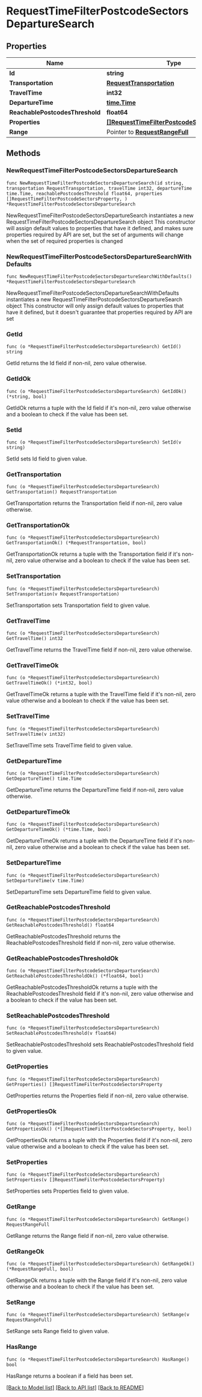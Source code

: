 # RequestTimeFilterPostcodeSectorsDepartureSearch

## Properties

Name | Type | Description | Notes
------------ | ------------- | ------------- | -------------
**Id** | **string** |  | 
**Transportation** | [**RequestTransportation**](RequestTransportation.md) |  | 
**TravelTime** | **int32** |  | 
**DepartureTime** | [**time.Time**](time.Time.md) |  | 
**ReachablePostcodesThreshold** | **float64** |  | 
**Properties** | [**[]RequestTimeFilterPostcodeSectorsProperty**](RequestTimeFilterPostcodeSectorsProperty.md) |  | 
**Range** | Pointer to [**RequestRangeFull**](RequestRangeFull.md) |  | [optional] 

## Methods

### NewRequestTimeFilterPostcodeSectorsDepartureSearch

`func NewRequestTimeFilterPostcodeSectorsDepartureSearch(id string, transportation RequestTransportation, travelTime int32, departureTime time.Time, reachablePostcodesThreshold float64, properties []RequestTimeFilterPostcodeSectorsProperty, ) *RequestTimeFilterPostcodeSectorsDepartureSearch`

NewRequestTimeFilterPostcodeSectorsDepartureSearch instantiates a new RequestTimeFilterPostcodeSectorsDepartureSearch object
This constructor will assign default values to properties that have it defined,
and makes sure properties required by API are set, but the set of arguments
will change when the set of required properties is changed

### NewRequestTimeFilterPostcodeSectorsDepartureSearchWithDefaults

`func NewRequestTimeFilterPostcodeSectorsDepartureSearchWithDefaults() *RequestTimeFilterPostcodeSectorsDepartureSearch`

NewRequestTimeFilterPostcodeSectorsDepartureSearchWithDefaults instantiates a new RequestTimeFilterPostcodeSectorsDepartureSearch object
This constructor will only assign default values to properties that have it defined,
but it doesn't guarantee that properties required by API are set

### GetId

`func (o *RequestTimeFilterPostcodeSectorsDepartureSearch) GetId() string`

GetId returns the Id field if non-nil, zero value otherwise.

### GetIdOk

`func (o *RequestTimeFilterPostcodeSectorsDepartureSearch) GetIdOk() (*string, bool)`

GetIdOk returns a tuple with the Id field if it's non-nil, zero value otherwise
and a boolean to check if the value has been set.

### SetId

`func (o *RequestTimeFilterPostcodeSectorsDepartureSearch) SetId(v string)`

SetId sets Id field to given value.


### GetTransportation

`func (o *RequestTimeFilterPostcodeSectorsDepartureSearch) GetTransportation() RequestTransportation`

GetTransportation returns the Transportation field if non-nil, zero value otherwise.

### GetTransportationOk

`func (o *RequestTimeFilterPostcodeSectorsDepartureSearch) GetTransportationOk() (*RequestTransportation, bool)`

GetTransportationOk returns a tuple with the Transportation field if it's non-nil, zero value otherwise
and a boolean to check if the value has been set.

### SetTransportation

`func (o *RequestTimeFilterPostcodeSectorsDepartureSearch) SetTransportation(v RequestTransportation)`

SetTransportation sets Transportation field to given value.


### GetTravelTime

`func (o *RequestTimeFilterPostcodeSectorsDepartureSearch) GetTravelTime() int32`

GetTravelTime returns the TravelTime field if non-nil, zero value otherwise.

### GetTravelTimeOk

`func (o *RequestTimeFilterPostcodeSectorsDepartureSearch) GetTravelTimeOk() (*int32, bool)`

GetTravelTimeOk returns a tuple with the TravelTime field if it's non-nil, zero value otherwise
and a boolean to check if the value has been set.

### SetTravelTime

`func (o *RequestTimeFilterPostcodeSectorsDepartureSearch) SetTravelTime(v int32)`

SetTravelTime sets TravelTime field to given value.


### GetDepartureTime

`func (o *RequestTimeFilterPostcodeSectorsDepartureSearch) GetDepartureTime() time.Time`

GetDepartureTime returns the DepartureTime field if non-nil, zero value otherwise.

### GetDepartureTimeOk

`func (o *RequestTimeFilterPostcodeSectorsDepartureSearch) GetDepartureTimeOk() (*time.Time, bool)`

GetDepartureTimeOk returns a tuple with the DepartureTime field if it's non-nil, zero value otherwise
and a boolean to check if the value has been set.

### SetDepartureTime

`func (o *RequestTimeFilterPostcodeSectorsDepartureSearch) SetDepartureTime(v time.Time)`

SetDepartureTime sets DepartureTime field to given value.


### GetReachablePostcodesThreshold

`func (o *RequestTimeFilterPostcodeSectorsDepartureSearch) GetReachablePostcodesThreshold() float64`

GetReachablePostcodesThreshold returns the ReachablePostcodesThreshold field if non-nil, zero value otherwise.

### GetReachablePostcodesThresholdOk

`func (o *RequestTimeFilterPostcodeSectorsDepartureSearch) GetReachablePostcodesThresholdOk() (*float64, bool)`

GetReachablePostcodesThresholdOk returns a tuple with the ReachablePostcodesThreshold field if it's non-nil, zero value otherwise
and a boolean to check if the value has been set.

### SetReachablePostcodesThreshold

`func (o *RequestTimeFilterPostcodeSectorsDepartureSearch) SetReachablePostcodesThreshold(v float64)`

SetReachablePostcodesThreshold sets ReachablePostcodesThreshold field to given value.


### GetProperties

`func (o *RequestTimeFilterPostcodeSectorsDepartureSearch) GetProperties() []RequestTimeFilterPostcodeSectorsProperty`

GetProperties returns the Properties field if non-nil, zero value otherwise.

### GetPropertiesOk

`func (o *RequestTimeFilterPostcodeSectorsDepartureSearch) GetPropertiesOk() (*[]RequestTimeFilterPostcodeSectorsProperty, bool)`

GetPropertiesOk returns a tuple with the Properties field if it's non-nil, zero value otherwise
and a boolean to check if the value has been set.

### SetProperties

`func (o *RequestTimeFilterPostcodeSectorsDepartureSearch) SetProperties(v []RequestTimeFilterPostcodeSectorsProperty)`

SetProperties sets Properties field to given value.


### GetRange

`func (o *RequestTimeFilterPostcodeSectorsDepartureSearch) GetRange() RequestRangeFull`

GetRange returns the Range field if non-nil, zero value otherwise.

### GetRangeOk

`func (o *RequestTimeFilterPostcodeSectorsDepartureSearch) GetRangeOk() (*RequestRangeFull, bool)`

GetRangeOk returns a tuple with the Range field if it's non-nil, zero value otherwise
and a boolean to check if the value has been set.

### SetRange

`func (o *RequestTimeFilterPostcodeSectorsDepartureSearch) SetRange(v RequestRangeFull)`

SetRange sets Range field to given value.

### HasRange

`func (o *RequestTimeFilterPostcodeSectorsDepartureSearch) HasRange() bool`

HasRange returns a boolean if a field has been set.


[[Back to Model list]](../README.md#documentation-for-models) [[Back to API list]](../README.md#documentation-for-api-endpoints) [[Back to README]](../README.md)


